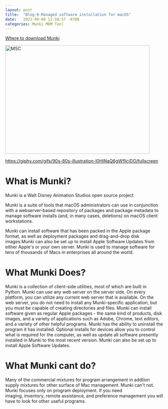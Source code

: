 ```yaml
---
layout: post
title:  "Blog-0-Managed software installation for macOS"
date:   2021-09-08 11:58:57 -0700
categories: Munki MDM Tool
---
```

[Where to download Munki](https://github.com/munki/munki)

<img src="https://raw.githubusercontent.com/wiki/munki/munki/images/managed_software_center.png" alt="MSC" width="460" height="345">

https://giphy.com/gifs/90s-80s-illustration-l0HlNaQ6gWfllcjDO/fullscreen
<h1>What is Munki?</h1>

Munki is a Walt Disney Animation Studios open source project.

Munki is a suite of tools that macOS administrators can use in conjunction 
with a webserver-based repository of packages and package metadata to manage 
software installs (and, in many cases, deletions) on macOS client workstations.

Munki can install software that has been packed in the Apple package format, 
as well as deployment packages and drag-and-drop disk images.Munki can also be 
set up to install Apple Software Updates from either Apple's or your own server.
Munki is used to manage software for tens of thousands of Macs in enterprises 
all around the world.

<h1>What Munki Does?</h1>
Munki is a collection of client-side utilities, most of which are built in Python. 
Munki can use any web server on the server side. On every platform, you can utilize 
any current web server that is available. On the web server, you do not need to install 
any Munki-specific application, but you must be capable of creating directories and files.
Munki can install software given as regular Apple packages - the same kind of products, 
disk images, and a variety of applications such as Adobe, Chrome, text editors, and a 
variety of other helpful programs. Munki has the ability to uninstall the program it has 
installed. Optional installs for devices allow you to control what is required for the computer, 
as well as update all software presently installed in Munki to the most recent version. 
Munki can also be set up to install Apple Software Updates.
 
<h1>What Munki cant do?</h1>

Many of the commercial mixtures for program arrangement in addtion supply mixtures for other 
surface of Mac management. Munki can't not. Munki focuses only on program deployment. If you need  
imaging, inventory, remote assistance, and preference management you will have to look for other useful programs.

